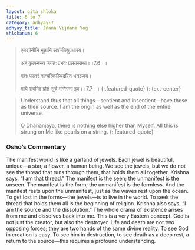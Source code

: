 ```yaml
---
layout: gita_shloka
title: 6 to 7
category: adhyay-7
adhyay_title: Jñāna Vijñāna Yog
shlokanum: 6
---
```


> एतद्योनीनि भूतानि सर्वाणीत्युपधारय।<br><br>अहं कृत्स्नस्य जगतः प्रभवः प्रलयस्तथा।।7.6।।<br><br>मत्तः परतरं नान्यत्किञ्चिदस्ति धनञ्जय।<br><br>मयि सर्वमिदं प्रोतं सूत्रे मणिगणा इव।।7.7।।
{:.featured-quote}
{:.text-center}

> Understand thus that all things—sentient and insentient—have these as their source. I am the origin as well as the end of the entire universe.<br><br>O Dhananjaya, there is nothing else higher than Myself. All this is strung on Me like pearls on a string.
{:.featured-quote}

### Osho’s Commentary
The manifest world is like a garland of jewels. Each jewel is beautiful, unique—a star, a flower, a human being. We see the jewels, but we do not see the thread that runs through them, that holds them all together.
Krishna says, “I am that thread.”
The manifest is the seen; the unmanifest is the unseen. The manifest is the form; the unmanifest is the formless. And the manifest rests upon the unmanifest, just as the waves rest upon the ocean. To get lost in the forms—the jewels—is to live in the world. To seek the thread that holds them all is the beginning of religion.
Krishna also says, “I am the source and the dissolution.” The whole drama of existence arises from me and dissolves back into me. This is a very Eastern concept. God is not just the creator, but also the destroyer. Life and death are not two opposing forces; they are two hands of the same divine reality. To see God in creation is easy. To see him in destruction, to see death as a deep rest, a return to the source—this requires a profound understanding.
